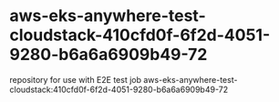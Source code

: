 # aws-eks-anywhere-test-cloudstack-410cfd0f-6f2d-4051-9280-b6a6a6909b49-72
repository for use with E2E test job aws-eks-anywhere-test-cloudstack:410cfd0f-6f2d-4051-9280-b6a6a6909b49-72
